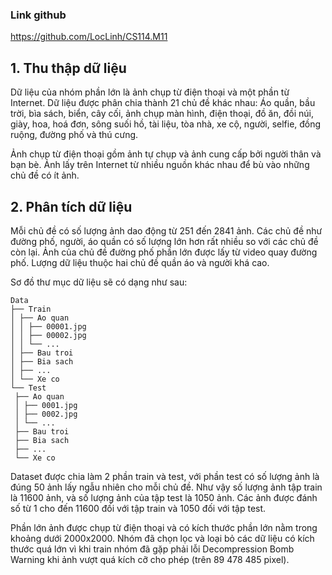 ### Link github
https://github.com/LocLinh/CS114.M11

## 1. Thu thập dữ liệu
   
Dữ liệu của nhóm phần lớn là ảnh chụp từ điện thoại và một phần từ Internet. Dữ liệu được phân chia thành 21 chủ đề khác nhau: Áo quần, bầu trời, bìa sách, biển, cây cối, ảnh chụp màn hình, điện thoại, đồ ăn, đồi núi, giày, hoa, hoá đơn, sông suối hồ, tài liệu, tòa nhà, xe cộ, người, selfie, đồng ruộng, đường phố và thú cưng. 

Ảnh chụp từ điện thoại gồm ảnh tự chụp và ảnh cung cấp bởi người thân và bạn bè. Ảnh lấy trên Internet từ nhiều nguồn khác nhau để bù vào những chủ đề có ít ảnh.

## 2. Phân tích dữ liệu

Mỗi chủ đề có số lượng ảnh dao động từ 251 đến 2841 ảnh. Các chủ đề như đường phố, người, áo quần có số lượng lớn hơn rất nhiều so với các chủ đề còn lại. Ảnh của chủ đề đường phố phần lớn được lấy từ video quay đường phố. Lượng dữ liệu thuộc hai chủ đề quần áo và người khá cao.

Sơ đồ thư mục dữ liệu sẽ có dạng như sau:
```
Data
├── Train
│ ├── Ao quan
│ │ ├── 00001.jpg
│ │ ├── 00002.jpg
│ │ └── ...
│ ├── Bau troi
│ ├── Bia sach
│ ├── ...
│ └── Xe co
└── Test
 ├── Ao quan
 │ ├── 0001.jpg
 │ ├── 0002.jpg
 │ └── ...
 ├── Bau troi
 ├── Bia sach
 ├── ...
 └── Xe co
```

Dataset được chia làm 2 phần train và test, với phần test có số lượng ảnh là đúng 50 ảnh lấy ngẫu nhiên cho mỗi chủ đề. Như vậy số lượng ảnh tập train là 11600 ảnh, và số lượng ảnh của tập test là 1050 ảnh. Các ảnh được đánh số từ 1 cho đến 11600 đối với tập train và 1050 đối với tập test.

Phần lớn ảnh được chụp từ điện thoại và có kích thước phần lớn nằm trong khoảng dưới 2000x2000. Nhóm đã chọn lọc và loại bỏ các dữ liệu có kích thước quá lớn vì khi train nhóm đã gặp phải lỗi Decompression Bomb Warning khi ảnh vượt quá kích cỡ cho phép (trên 89 478 485 pixel).
